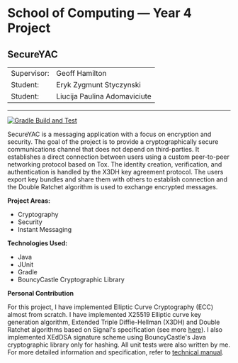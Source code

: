 # School of Computing &mdash; Year 4 Project

## SecureYAC
|            |                              |
|------------|------------------------------|
|Supervisor: | Geoff Hamilton               |
|Student:    | Eryk Zygmunt Styczynski      |
|Student:    | Liucija Paulina Adomaviciute |
---------------------------------------------

[![Gradle Build and Test](https://github.com/liucijaad/secureYAC/actions/workflows/gradle.yml/badge.svg)](https://github.com/liucijaad/secureYAC/actions/workflows/gradle.yml)

SecureYAC is a messaging application with a focus on encryption and security. The goal of the project is to provide a cryptographically secure communications channel that does not depend on third-parties.  It establishes a direct connection between users using a custom peer-to-peer networking protocol based on Tox. The identity creation, verification, and authentication is handled by the X3DH key agreement protocol. The users export key bundles and share them with others to establish connection and the Double Ratchet algorithm is used to exchange encrypted messages.

**Project Areas:**
* Cryptography
* Security
* Instant Messaging

**Technologies Used:**

* Java
* JUnit
* Gradle
* BouncyCastle Cryptographic Library

**Personal Contribution**

For this project, I have implemented Elliptic Curve Cryptography (ECC) almost from scratch. I have implemented X25519 Elliptic curve key generation algorithm, Extended Triple Diffie-Hellman (X3DH) and Double Ratchet algorithms based on Signal's specification (see more [here](./docs/technical_manual.pdf)). I also implemented XEdDSA signature scheme using BouncyCastle's Java cryptographic library only for hashing. All unit tests were also written by me. For more detailed information and specification, refer to [technical manual](./docs/technical_manual.pdf).

